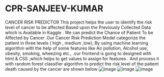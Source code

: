 # CPR-SANJEEV-KUMAR
CANCER RISK PREDICTOR
This project helps the user to identify the risk level of cancer to be affected
Based upon the Previously Collected Data which is Available in Kaggle . We can predict the Chance of Patient To be Affected by Cancer .Our Cancer Risk Prediction Model categorize the patient in three levels ( high , medium ,low), By using machine learning algorithm with the help of some features like Air pollution, Alcohol use, obesity, smoking, wheezing etc., .our frontend is going to designed with html &amp; CSS ,which helps to get values to assign for features . And process it with random forest classifier algorithm to predict the risk level of the patient
death caused by the cancer are shown below
![image](https://user-images.githubusercontent.com/94450367/156322732-6ac29c9a-d3c7-455e-90e0-182e631ad1f6.png)
![image](https://user-images.githubusercontent.com/94450367/156322753-9390eb6d-5531-4188-b3e2-9cb1fa7b29fa.png)
![image](https://user-images.githubusercontent.com/94450367/156322683-4cedd428-581e-473e-aa2f-4c3e76d87d94.png)


